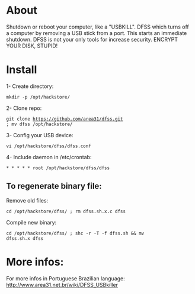 # About
Shutdown or reboot your computer, like a "USBKILL". DFSS which turns off a computer by removing a USB stick from a port. This starts an immediate shutdown.
DFSS is not your only tools for increase security. ENCRYPT YOUR DISK, STUPID!

# Install
1- Create directory:

<code>mkdir -p /opt/hackstore/</code>

2- Clone repo:

<code>git clone https://github.com/area31/dfss.git ; mv dfss /opt/hackstore/</code>

3- Config your USB device:

<code>vi /opt/hackstore/dfss/dfss.conf</code>


4- Include daemon in /etc/crontab:

<code>* * * * *     root    /opt/hackstore/dfss/dfss</code>


## To regenerate binary file:
Remove old files:

<code>cd /opt/hackstore/dfss/ ; rm dfss.sh.x.c dfss</code>

Compile new binary:

<code>cd /opt/hackstore/dfss/ ; shc -r -T -f dfss.sh && mv dfss.sh.x dfss</code>

# More infos:

For more infos in Portuguese Brazilian language: http://www.area31.net.br/wiki/DFSS_USBkiller
